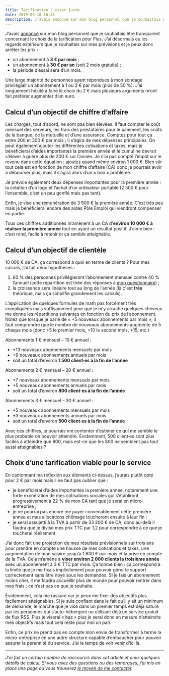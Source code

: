 ```yaml
---
title: Tarification : viser juste
date: 2019-09-10 16:45
description: J’avais annoncé sur mon blog personnel que je souhaitais être transparent concernant le choix de la tarification pour Flus. J’ai désormais eu les regards extérieurs que je souhaitais sur mes prévisions et je peux donc arrêter les prix.
---
```


J’avais [annoncé](https://marienfressinaud.fr/mon-futur-service-de-veille.html)
sur mon blog personnel que je souhaitais être transparent concernant le choix
de la tarification pour Flus. J’ai désormais eu les regards extérieurs que je
souhaitais sur mes prévisions et je peux donc arrêter les prix :

- un abonnement à **3 € par mois** ;
- un abonnement à **30 € par an** (soit 2 mois gratuits) ;
- la période d’essai sera d’un mois.

Une large majorité de personnes ayant répondues à mon sondage privilégiait un
abonnement à 1 ou 2 € par mois (plus de 50 %). J’ai longuement hésité à faire
le choix du 2 € mais plusieurs arguments m’ont fait préférer augmenter d’un euro.

## Calcul d’un objectif de chiffre d’affaire

Les charges, tout d’abord, ne sont pas bien élevées. Il faut compter le coût
mensuel des serveurs, les frais des prestataires pour le paiement, les coûts de
la banque, de la mutuelle et d’une assurance. Comptez pour tout ça entre 200 et
300 € par mois ; il s’agira de mes dépenses principales. On peut également
ajouter les différentes cotisations et taxes, mais je bénéficierai d’aides
importantes la première année et le cumul ne devrait s’élever à guère plus de
200 € sur l’année. Je n’ai pas compté l’impôt sur le revenu dans cette
équation : ajoutez quand même environ 1 000 €. Bien sûr tout cela est en
fonction de mon chiffre d’affaire (<abbr>CA</abbr>) donc je pourrais avoir à
débourser plus, mais il s’agira alors d’un « bon » problème.

Je prévoie également deux dépenses importantes pour la première année : la
création d’un logo et l’achat d’un ordinateur portable (2 500 € pour
l’ensemble, c’est un peu gonflé mais pas tant).

Enfin, je vise une rémunération de 3 500 € la première année. C’est très peu
mais je bénéficierai encore des aides Pôle Emploi qui viendront compenser en
partie.

Tous ces chiffres additionnés m’amènent à un <abbr>CA</abbr> d’**environ
10 000 € à réaliser la première année** tout en ayant un résultat positif.
J’aime bien : c’est rond, facile à retenir et ça semble atteignable.

## Calcul d’un objectif de clientèle

10 000 € de <abbr>CA</abbr>, ça correspond à quoi en terme de clients ? Pour
mes calculs, j’ai fait deux hypothèses :

1. 60 % des personnes privilégieront l’abonnement mensuel contre 40 % l’annuel
   (cette répartition est tirée des réponses à [mon questionnaire](https://marienfressinaud.fr/questionnaire-agregateurs-dactualite.html)) ;
2. la croissance sera linéaire tout au long de l’année (là c'est **très**
   théorique, mais ça simplifie grandement les calculs).

L’application de quelques formules de math pas forcément très compliquées mais
suffisamment pour que je m’y arrache quelques cheveux me donne les répartitions
suivantes en fonction du prix de l’abonnement. Notez que lorsque je parle de
« +5 nouveaux abonnements par mois », il faut comprendre que le nombre de
nouveaux abonnements augmente de 5 chaque mois (donc +5 le premier mois, +10 le
second mois, +15, etc.)

Abonnements 1 € mensuel – 10 € annuel :

- +13 nouveaux abonnements mensuels par mois
- +9 nouveaux abonnements annuels par mois
- soit un total d’environ **1 500 client·es à la fin de l’année**

Abonnements 2 € mensuel – 20 € annuel :

- +7 nouveaux abonnements mensuels par mois
- +5 nouveaux abonnements annuels par mois
- soit un total d’environ **800 client·es à la fin de l’année**

Abonnements 3 € mensuel – 30 € annuel :

- +5 nouveaux abonnements mensuels par mois
- +3 nouveaux abonnements annuels par mois
- soit un total d’environ **500 client·es à la fin de l’année**

Avec ces chiffres, je pourrais me contenter d’estimer ce qui me semble le plus
probable de pouvoir atteindre. Évidemment, 500 client·es sont plus faciles à
atteindre que 800, mais est-ce que les 800 ne semblent pas tout aussi
atteignables ?

## Choix d’une tarification viable pour le service

En cantonnant ma réflexion aux éléments ci-dessus, j’aurais plutôt opté pour
2 € par mois mais il ne faut pas oublier que :

- je bénéficierai d’aides importantes la première année, notamment une forte
  exonération de mes cotisations sociales qui s’établiront progressivement à
  22 % de mon <abbr>CA</abbr> tant que je serai en micro-entreprise ;
- je ne pourrai pas encore me payer convenablement cette première année et mes
  allocations chômage toucheront ensuite à leur fin ;
- je serai assujetti à la <abbr>TVA</abbr> à partir de 33 200 € de <abbr>CA</abbr>,
  donc au-delà il faudra que je divise mes prix <abbr>TTC</abbr> par 1,2 pour
  correspondre à ce que je toucherai réellement.

J’ai donc fait une projection de mes résultats prévisionnels sur trois ans pour
prendre en compte une hausse de mes cotisations et taxes, une augmentation de
mon salaire jusqu’à 1 600 € par mois et la prise en compte de la
<abbr>TVA</abbr>. Cela m’amène à **viser environ 2 000 clients la troisième
année** avec un abonnement à 3 € <abbr>TTC</abbr> par mois. Ça tombe bien : ça
correspond à la limite que je me fixais implicitement pour pouvoir gérer le
support correctement sans être noyé sous les demandes. Si je fais un abonnement
moins cher, il me faudra accueillir plus de monde pour pouvoir rentrer dans mes
frais ; ce n’est pas ce que je souhaite.

Évidemment, cela me rassure car je peux me fixer des objectifs plus facilement
atteignables. Si je suis confiant dans le fait qu’il y ait un minimum de
demande, le marché que je vise dans un premier temps est déjà saturé par les
personnes qui s’auto-hébergent ou utilisant déjà un service gratuit de flux
<abbr>RSS</abbr>. Plus je viserai « bas » plus je serai donc en mesure
d’atteindre mes objectifs mais tout cela reste pour moi un pari.

Enfin, ce prix ne prend pas en compte mon envie de transformer à terme la
micro-entreprise en une autre structure capable d’embaucher pour pouvoir
assurer la pérennité du service. J’ai le temps de voir venir d’ici là.

---

_J’ai fait un certain nombre de raccourcis dans cet article et omis quelques
détails de calcul. Si vous avez des questions ou des remarques, j’ai mis en
place une page ou vous trouverez [le moyen de me contacter](contact.html)._
